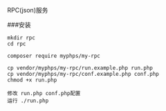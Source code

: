 RPC(json)服务

###安装
    
    mkdir rpc
    cd rpc
    
    composer require myphps/my-rpc
    
    cp vendor/myphps/my-rpc/run.example.php run.php
    cp vendor/myphps/my-rpc/conf.example.php conf.php
    chmod +x run.php
    
    修改 run.php conf.php配置
    运行 ./run.php 
    

